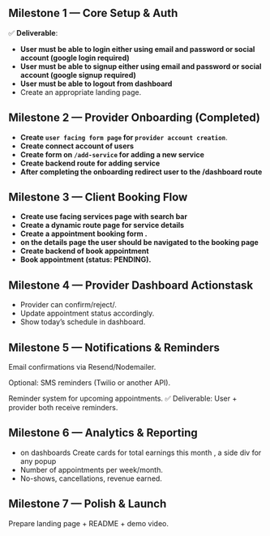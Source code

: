 ## Milestone 1 — Core Setup & Auth
✅ **Deliverable**:
- **User must be able to login either using email and password or social account (google login required)**
- **User must be able to signup either using email and password or social account (google signup required)**
- **User must be able to logout from dashboard**
- Create an appropriate landing page.

## Milestone 2 — Provider Onboarding (Completed)

- **Create `user facing form page` for `provider account creation`**.
- **Create connect account of users**
- **Create form on `/add-service` for adding a  new service**
- **Create backend route for adding service**
- **After completing the onboarding redirect user to the /dashboard route**

## Milestone 3 — Client Booking Flow

- **Create use facing services page with search bar** 
- **Create a dynamic route page for service details**
- **Create a appointment booking form .**
- **on the details page the user should be navigated to the booking page**
- **Create backend of book appointment**
- **Book appointment (status: PENDING).**

## Milestone 4 — Provider Dashboard Actionstask

- Provider can confirm/reject/.
- Update appointment status accordingly.
- Show today’s schedule in dashboard.

## Milestone 5 — Notifications & Reminders

Email confirmations via Resend/Nodemailer.

Optional: SMS reminders (Twilio or another API).

Reminder system for upcoming appointments.
✅ Deliverable: User + provider both receive reminders.

## Milestone 6 — Analytics & Reporting
- on dashboards Create cards for total earnings this month , a side div for any popup
- Number of appointments per week/month.
- No-shows, cancellations, revenue earned.

## Milestone 7 — Polish & Launch
Prepare landing page + README + demo video.